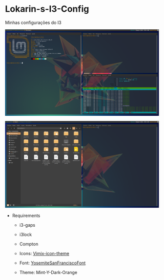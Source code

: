 # Lokarin-s-I3-Config
Minhas configurações do I3

![](Screenshots/WMAtual.png)

![](Screenshots/WMAtual2.png)



- Requirements
  - i3-gaps
  - i3lock
  - Compton
  
  - Icons: [Vimix-icon-theme](https://www.gnome-look.org/s/Gnome/p/1273372)
  - Font: [YosemiteSanFranciscoFont](https://github.com/supermarin/YosemiteSanFranciscoFont)
  - Theme: Mint-Y-Dark-Orange
 
 
  
